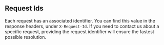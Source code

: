 ## Request Ids

Each request has an associated identifier. You can find this value in the response headers, under `X-Request-Id`. If you need to contact us about a specific request, providing the request identifier will ensure the fastest possible resolution.
